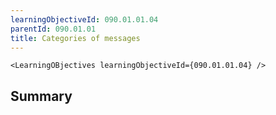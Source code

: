 ```yaml
---
learningObjectiveId: 090.01.01.04
parentId: 090.01.01
title: Categories of messages
---
```


```tsx eval
<LearningOBjectives learningObjectiveId={090.01.01.04} />
```

## Summary
